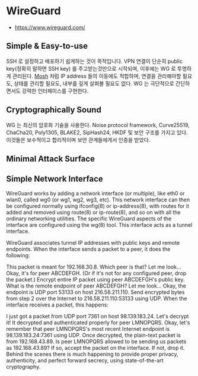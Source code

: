 # WireGuard
* https://www.wireguard.com/

## Simple & Easy-to-use
SSH 로 설정하고 배포하기 쉽게하는 것이 목적입니다.
VPN 연결이 단순히 public key(정확히 말하면 SSH key) 를 주고받는것만으로 시작되며,
이후에는 WG 로 투명하게 관리된다.
[Mosh](http://mosh.mit.edu/) 처럼 IP address 들의 이동에도 적합하며,
연결을 관리해야할 필요도, 상태를 관리할 필요도, 내부를 깊게 살펴볼 필요도 없다.
WG 는 극단적으로 간단하면서도 강력한 인터페이스를 구현한다.

## Cryptographically Sound
WG 는 최신의 암호화 기술을 사용한다.
Noise protocol framework, Curve25519, ChaCha20, Poly1305, BLAKE2, SipHash24, HKDF 및 보안 구조를 가지고 있다.
이것들은 보수적이고 합리적이며 보안 관계들에게서 인증을 받았다.

## Minimal Attack Surface


## Simple Network Interface
WireGuard works by adding a network interface (or multiple),
like eth0 or wlan0, called wg0 (or wg1, wg2, wg3, etc).
This network interface can then be configured normally using ifconfig(8) or ip-address(8),
with routes for it added and removed using route(8) or ip-route(8),
and so on with all the ordinary networking utilities.
The specific WireGuard aspects of the interface are configured using the wg(8) tool. This interface acts as a tunnel interface.

WireGuard associates tunnel IP addresses with public keys and remote endpoints. When the interface sends a packet to a peer, it does the following:

This packet is meant for 192.168.30.8. Which peer is that? Let me look...
Okay, it's for peer ABCDEFGH. (Or if it's not for any configured peer, drop the packet.)
Encrypt entire IP packet using peer ABCDEFGH's public key.
What is the remote endpoint of peer ABCDEFGH? Let me look... Okay, the endpoint is UDP port 53133 on host 216.58.211.110.
Send encrypted bytes from step 2 over the Internet to 216.58.211.110:53133 using UDP.
When the interface receives a packet, this happens:

I just got a packet from UDP port 7361 on host 98.139.183.24. Let's decrypt it!
It decrypted and authenticated properly for peer LMNOPQRS.
Okay, let's remember that peer LMNOPQRS's most recent Internet endpoint is 98.139.183.24:7361 using UDP.
Once decrypted, the plain-text packet is from 192.168.43.89. Is peer LMNOPQRS allowed to be sending us packets as 192.168.43.89?
If so, accept the packet on the interface. If not, drop it.
Behind the scenes there is much happening to provide proper privacy, authenticity, and perfect forward secrecy, using state-of-the-art cryptography.
